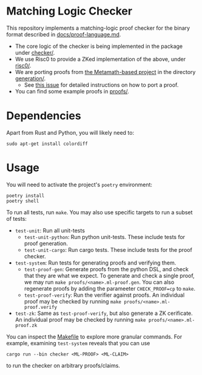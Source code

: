 Matching Logic Checker
======================

This repository implements a matching-logic proof checker for the binary format
described in [docs/proof-language.md](docs/proof-language.md).

*   The core logic of the checker is being implemented in the package under [checker/](checker/).
*   We use Risc0 to provide a ZKed implementation of the above, under [risc0/](risc0/).
*   We are porting proofs from [the Metamath-based project](https://github.com/runtimeverification/proof-generation) in the directory [generation/](generation/). 
    * See [this issue](https://github.com/runtimeverification/proof-checker/issues/16) for detailed instructions on how to port a proof.
*   You can find some example proofs in [proofs/](proofs/).

Dependencies
=============
Apart from Rust and Python, you will likely need to:

`sudo apt-get install colordiff`

Usage 
=============

You will need to activate the project's `poetry` environment:
```
poetry install
poetry shell
```

To run all tests, run `make`.
You may also use specific targets to run a subset of tests:

-   `test-unit`: Run all unit-tests
    -   `test-unit-python`: Run python unit-tests. These include tests for proof
        generation.
    -   `test-unit-cargo`: Run cargo tests. These include tests for the proof
        checker.
-   `test-system`: Run tests for generating proofs and verifying them.
    -   `test-proof-gen`: Generate proofs from the python DSL, and check that
        they are what we expect. To generate and check a single proof, we may
        run `make proofs/<name>.ml-proof.gen`. You can also regenerate proofs by
        adding the parameeter `CHECK_PROOF=cp` to `make`.
    -   `test-proof-verify`: Run the verifier against proofs. An individual
        proof may be checked by running `make proofs/<name>.ml-proof.verify`
-   `test-zk`: Same as `test-proof-verify`, but also generate a ZK cerificate.
    An individual proof may be checked by running
    `make proofs/<name>.ml-proof.zk`

You can inspect the [Makefile](Makefile) to explore more granular commands. For example, examining `test-system` reveals that you can use

`cargo run --bin checker <ML-PROOF> <ML-CLAIM>` 

to run the checker on arbitrary proofs/claims.

